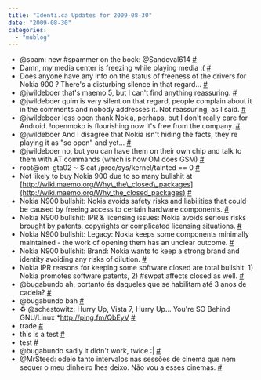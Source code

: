 ```yaml
---
title: "Identi.ca Updates for 2009-08-30"
date: "2009-08-30"
categories: 
  - "mublog"
---
```


- @spam: new #spammer on the bock: @Sandoval614 [#](http://identi.ca/notice/9116931)
- Damn, my media center is freezing while playing media :( [#](http://identi.ca/notice/9116954)
- Does anyone have any info on the status of freeness of the drivers for Nokia 900 ? There's a disturbing silence in that regard... [#](http://identi.ca/notice/9117813)
- @jwildeboer that's maemo 5, but I can't find anything reassuring. [#](http://identi.ca/notice/9118213)
- @jwildeboer quim is very silent on that regard, people complain about it in the comments and nobody addresses it. Not reassuring, as I said. [#](http://identi.ca/notice/9118810)
- @jwildeboer less open thank Nokia, perhaps, but I don't really care for Android. !openmoko is flourishing now it's free from the company. [#](http://identi.ca/notice/9119091)
- @jwildeboer And I disagree that Nokia isn't hiding the facts, they're playing it as "so open" and yet... [#](http://identi.ca/notice/9119110)
- @jwildeboer no, but you can have them on their own chip and talk to them with AT commands (which is how OM does GSM) [#](http://identi.ca/notice/9119281)
- root@om-gta02 ~ $ cat /proc/sys/kernel/tainted == 0 [#](http://identi.ca/notice/9119319)
- Not likely to buy Nokia 900 due to so many bullshit at [http://wiki.maemo.org/Why\_the\_closed\_packages](http://wiki.maemo.org/Why_the_closed_packages) [#](http://identi.ca/notice/9119373)
- Nokia N900 bullshit: Nokia avoids safety risks and liabilities that could be caused by freeing access to certain hardware components. [#](http://identi.ca/notice/9119401)
- Nokia N900 bullshit: IPR & licensing issues: Nokia avoids serious risks brought by patents, copyrights or complicated licensing situations. [#](http://identi.ca/notice/9119435)
- Nokia N900 bullshit: Legacy: Nokia keeps some components minimally maintained - the work of opening them has an unclear outcome. [#](http://identi.ca/notice/9119453)
- Nokia N900 bullshit: Brand: Nokia wants to keep a strong brand and identity avoiding any risks of dilution. [#](http://identi.ca/notice/9119468)
- Nokia IPR reasons for keeping some software closed are total bullshit: 1) Nokia promotes software patents, 2) #swpat affects closed as well. [#](http://identi.ca/notice/9119850)
- @bugabundo ah, portanto és daqueles que se habilitam até 3 anos de cadeia? [#](http://identi.ca/notice/9139548)
- @bugabundo bah [#](http://identi.ca/notice/9139936)
- ♻ @schestowitz: Hurry Up, Vista 7, Hurry Up... You're SO Behind GNU/Linux \*http://ping.fm/QbEyV [#](http://identi.ca/notice/9140701)
- trade [#](http://identi.ca/notice/9141114)
- this is a test [#](http://identi.ca/notice/9141188)
- test [#](http://identi.ca/notice/9141191)
- @bugabundo sadly it didn't work, twice :| [#](http://identi.ca/notice/9141260)
- @MrSteed: odeio tanto intervalos nas sessões de cinema que nem sequer o meu dinheiro lhes deixo. Não vou a esses cinemas. [#](http://identi.ca/notice/9141938)
